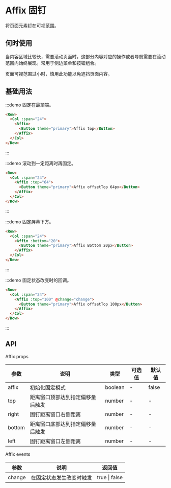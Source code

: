 # Affix 固钉

将页面元素钉在可视范围。

## 何时使用

当内容区域比较长，需要滚动页面时，这部分内容对应的操作或者导航需要在滚动范围内始终展现。常用于侧边菜单和按钮组合。

页面可视范围过小时，慎用此功能以免遮挡页面内容。

## 基础用法

:::demo 固定在最顶端。

```html
<Row>
  <Col :span="24">
    <Affix>
      <Button theme="primary">Affix top</Button>
    </Affix>
  </Col>
</Row>
```
:::

:::demo 滚动到一定距离时再固定。

```html
<Row>
  <Col :span="24">
    <Affix :top="64">
      <Button theme="primary">Affix offsetTop 64px</Button>
    </Affix>
  </Col>
</Row>
```
:::

:::demo 固定屏幕下方。

```html
<Row>
  <Col :span="24">
    <Affix :bottom="20">
      <Button theme="primary">Affix Bottom 20px</Button>
    </Affix>
  </Col>
</Row>
```
:::

:::demo 固定状态改变时的回调。

```html
<Row>
  <Col :span="24">
    <Affix :top="100" @change="change">
      <Button theme="primary">Affix offsetTop 100px</Button>
    </Affix>
  </Col>
</Row>
```
:::

## API

Affix props

| 参数 | 说明 | 类型 | 可选值 | 默认值 |
|---- |---- |---- |---- |---- |
| affix | 初始化固定模式 | boolean | - | false |
| top | 距离窗口顶部达到指定偏移量后触发 | number | - | - |
| right | 固钉距离窗口右侧距离 | number | - | - |
| bottom | 距离窗口底部达到指定偏移量后触发 | number | - | - |
| left | 固钉距离窗口左侧距离 | number | - | - |

Affix events

| 参数 | 说明 | 返回值 |
|---- |---- |---- |
| change | 在固定状态发生改变时触发 | true \| false |

<script>
  import Row from '@/components/row';
  import Col from '@/components/col';
  import Button from '@/components/button';
  import Affix from '@/components/affix';
  import Message from '@/components/message';

  export default {
    components: {
      Row,
      Col,
      Button,
      Affix,
    },
    methods: {
      change(val) {
        Message({
          theme: 'info',
          message: `当前状态：${val}`,
        });
      },
    },
  };
</script>
<style lang="scss" scoped>
  .article {
    height: 2000px; 
  }
</style>